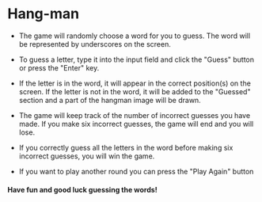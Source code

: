 # Hang-man

- The game will randomly choose a word for you to guess. The word will be represented by underscores on the screen.

- To guess a letter, type it into the input field and click the "Guess" button or press the "Enter" key.

- If the letter is in the word, it will appear in the correct position(s) on the screen. If the letter is not in the word, it will be added to the "Guessed" section and a part of the hangman image will be drawn.

- The game will keep track of the number of incorrect guesses you have made. If you make six incorrect guesses, the game will end and you will lose.

- If you correctly guess all the letters in the word before making six incorrect guesses, you will win the game.

- If you want to play another round you can press the "Play Again" button

#### Have fun and good luck guessing the words!